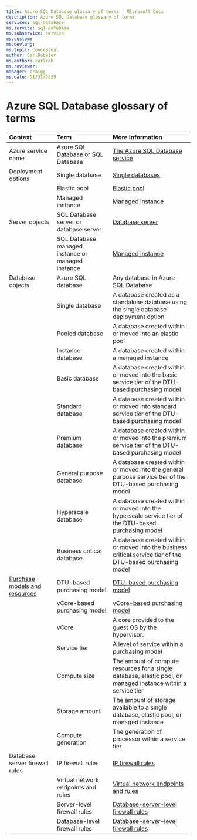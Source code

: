 ```yaml
---
title: Azure SQL Database glossary of terms | Microsoft Docs
description: Azure SQL Database glossary of terms
services: sql-database
ms.service: sql-database
ms.subservice: service
ms.custom: 
ms.devlang: 
ms.topic: conceptual
author: CarlRabeler
ms.author: carlrab
ms.reviewer: 
manager: craigg
ms.date: 01/31/2019
---
```

# Azure SQL Database glossary of terms

|Context|Term|More information|
|:---|:---|:---|
|Azure service name|Azure SQL Database or SQL Database|[The Azure SQL Database service](sql-database-technical-overview.md)|
|Deployment options |Single database|[Single databases](sql-database-single-database.md)|
||Elastic pool|[Elastic pool](sql-database-elastic-pool.md)|
||Managed instance|[Managed instance](sql-database-managed-instance.md)|
|Server objects|SQL Database server or database server|[Database server](sql-database-servers.md)|
||SQL Database managed instance or managed instance|[Managed instance](sql-database-managed-instance.md)|
Database objects|Azure SQL database|Any database in Azure SQL Database|
||Single database|A database created as a standalone database using the single database deployment option|
||Pooled database|A database created within or moved into an elastic pool|
||Instance database|A database created within a managed instance|
||Basic database|A database created within or moved into the basic service tier of the DTU-based purchasing model|
||Standard database|A database created within or moved into standard service tier of the DTU-based purchasing model|
||Premium database|A database created within or moved into the premium service tier of the DTU-based purchasing model|
||General purpose database|A database created within or moved into the general purpose service tier of the DTU-based purchasing model|
||Hyperscale database|A database created within or moved into the hyperscale service tier of the DTU-based purchasing model|
||Business critical database|A database created within or moved into the business critical service tier of the DTU-based purchasing model|
|[Purchase models and resources](sql-database-service-tiers.md)|DTU-based purchasing model|[DTU-based purchasing model](sql-database-service-tiers-dtu.md)|
||vCore-based purchasing model|[vCore-based purchasing model](sql-database-service-tiers-vcore.md)|
||vCore|A core provided to the guest OS by the hypervisor.|
||Service tier|A level of service within a purchasing model|
||Compute size|The amount of compute resources for a single database, elastic pool, or managed instance within a service tier|
||Storage amount|The amount of storage available to a single database, elastic pool, or managed instance|
||Compute generation|The generation of processor within a service tier|
|Database server firewall rules|IP firewall rules|[IP firewall rules](sql-database-firewall-configure.md)|
||Virtual network endpoints and rules|[Virtual network endpoints and rules](sql-database-vnet-service-endpoint-rule-overview.md)|
||Server-level firewall rules|[Database-server-level firewall rules](sql-database-firewall-configure.md#server-level-firewall-rule-versus-a-database-level-firewall-rule)|
|| Database-level firewall rules|[Database-server-level firewall rules](sql-database-firewall-configure.md#server-level-firewall-rule-versus-a-database-level-firewall-rule)|
